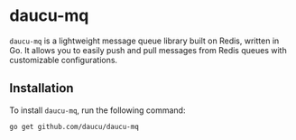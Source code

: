# daucu-mq

`daucu-mq` is a lightweight message queue library built on Redis, written in Go. It allows you to easily push and pull messages from Redis queues with customizable configurations.

## Installation

To install `daucu-mq`, run the following command:

```bash
go get github.com/daucu/daucu-mq
